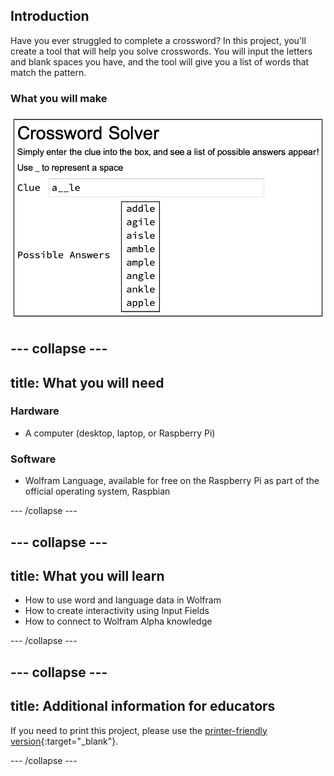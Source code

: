 ## Introduction

Have you ever struggled to complete a crossword? In this project, you'll create a tool that will help you solve crosswords. You will input the letters and blank spaces you have, and the tool will give you a list of words that match the pattern.

### What you will make

![Complete project](images/Complete.png)

--- collapse ---
---
title: What you will need
---
### Hardware

+ A computer (desktop, laptop, or Raspberry Pi)

### Software

+ Wolfram Language, available for free on the Raspberry Pi as part of the official operating system, Raspbian

--- /collapse ---

--- collapse ---
---
title: What you will learn
---

+ How to use word and language data in Wolfram
+ How to create interactivity using Input Fields
+ How to connect to Wolfram Alpha knowledge

--- /collapse ---

--- collapse ---
---
title: Additional information for educators
---

If you need to print this project, please use the [printer-friendly version](https://projects.raspberrypi.org/en/projects/c3-wolfram-crossword-solver/print){:target="_blank"}.

--- /collapse ---
